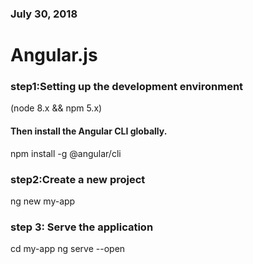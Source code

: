 ### July 30, 2018
# Angular.js
### step1:Setting up the development environment
(node 8.x && npm 5.x)
#### Then install the Angular CLI globally.
npm install -g @angular/cli

### step2:Create a new project
ng new my-app

### step 3: Serve the application
cd my-app
ng serve --open
<!-- Using the --open (or just -o) option will automatically open your browser on http://localhost:4200/. -->
